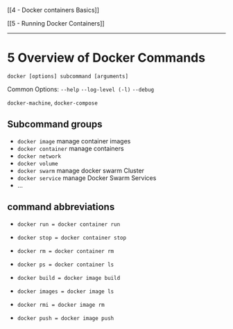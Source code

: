 [[4 - Docker containers Basics]]

[[5 - Running Docker Containers]]

---
# 5 Overview of Docker Commands

`docker [options] subcommand [arguments]`

Common  Options:
`--help`
`--log-level (-l)`
`--debug`


`docker-machine`, `docker-compose`


## Subcommand groups
- `docker image` manage container images
- `docker container` manage containers
- `docker network`
- `docker volume`
- `docker swarm` manage docker swarm Cluster
- `docker service` manage Docker Swarm Services 
- ...


## command abbreviations
- `docker run = docker container run`
- `docker stop = docker container stop`
- `docker rm = docker container rm`
- `docker ps = docker container ls`

- `docker build = docker image build`  
- `docker images = docker image ls`
- `docker rmi = docker image rm`
- `docker push = docker image push`







